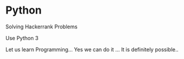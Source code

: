 # Python
Solving Hackerrank Problems


Use Python 3

Let us learn Programming...
Yes we can do it ... It is definitely possible..	

